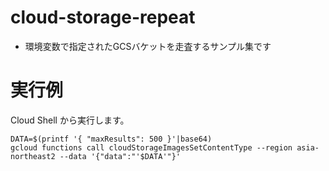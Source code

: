 # cloud-storage-repeat

- 環境変数で指定されたGCSバケットを走査するサンプル集です

# 実行例

Cloud Shell から実行します。

```shell
DATA=$(printf '{ "maxResults": 500 }'|base64) 
gcloud functions call cloudStorageImagesSetContentType --region asia-northeast2 --data '{"data":"'$DATA'"}'
```
